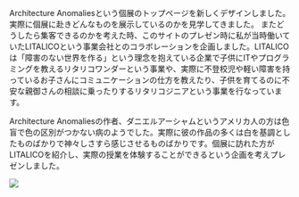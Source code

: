 Architecture Anomaliesという個展のトップページを新しくデザインしました。実際に個展に赴きどんなものを展示しているのかを見学してきました。
またどうしたら集客できるのかを考えた時、このサイトのプレゼン時に私が当時働いていたLITALICOという事業会社とのコラボレーションを企画しました。LITALICOは「障害のない世界を作る」という理念を抱えている企業で子供にITやプログラミングを教えるリタリコワンダーという事業や、実際に不登校児や軽い障害を持っているお子さんにコミュニケーションの仕方を教えたり、子供を育てるのに不安な親御さんの相談に乗ったりするリタリコジニアという事業を行なっています。

Architecture Anomaliesの作者、ダニエルアーシャムというアメリカ人の方は色盲で色の区別がつかない病のようでした。実際に彼の作品の多くは白を基調としたものばかりで神々しさすら感じさせるものばかりです。個展に訪れた方がLITALICOを紹介し、実際の授業を体験することができるという企画を考えプレゼンしました。

![](/markdown/material/Architecture_Anomalies.png)

